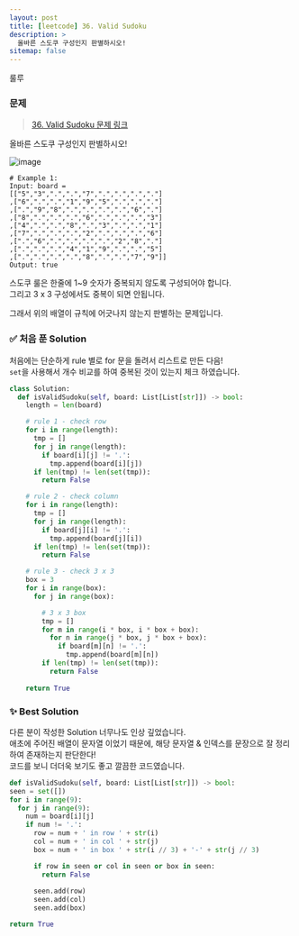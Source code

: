 ```yaml
---
layout: post
title: [leetcode] 36. Valid Sudoku
description: >
  올바른 스도쿠 구성인지 판별하시오!
sitemap: false
---
```


룰루

### 문제
> [36. Valid Sudoku 문제 링크](https://leetcode.com/problems/valid-sudoku/?envType=study-plan&id=data-structure-i)

올바른 스도쿠 구성인지 판별하시오!

![image](https://user-images.githubusercontent.com/93169519/231215857-9d6cb981-ee9b-49b0-9d4f-7242e6201167.png)

```text
# Example 1:
Input: board = 
[["5","3",".",".","7",".",".",".","."]
,["6",".",".","1","9","5",".",".","."]
,[".","9","8",".",".",".",".","6","."]
,["8",".",".",".","6",".",".",".","3"]
,["4",".",".","8",".","3",".",".","1"]
,["7",".",".",".","2",".",".",".","6"]
,[".","6",".",".",".",".","2","8","."]
,[".",".",".","4","1","9",".",".","5"]
,[".",".",".",".","8",".",".","7","9"]]
Output: true
```

스도쿠 룰은 한줄에 1~9 숫자가 중복되지 않도록 구성되어야 합니다.
<br>
그리고 3 x 3 구성에서도 중복이 되면 안됩니다.

그래서 위의 배열이 규칙에 어긋나지 않는지 판별하는 문제입니다.

### ✅ 처음 푼 Solution

처음에는 단순하게 rule 별로 for 문을 돌려서 리스트로 만든 다음!
<br>
`set`을 사용해서 개수 비교를 하여 중복된 것이 있는지 체크 하였습니다.

```python
class Solution:
  def isValidSudoku(self, board: List[List[str]]) -> bool:
    length = len(board)

    # rule 1 - check row
    for i in range(length):
      tmp = []
      for j in range(length):
        if board[i][j] != '.':
          tmp.append(board[i][j])
      if len(tmp) != len(set(tmp)):
        return False

    # rule 2 - check column
    for i in range(length):
      tmp = []
      for j in range(length):
        if board[j][i] != '.':
          tmp.append(board[j][i])
      if len(tmp) != len(set(tmp)):
        return False

    # rule 3 - check 3 x 3
    box = 3
    for i in range(box):
      for j in range(box):

        # 3 x 3 box
        tmp = []
        for m in range(i * box, i * box + box):
          for n in range(j * box, j * box + box):
            if board[m][n] != '.':
              tmp.append(board[m][n])
        if len(tmp) != len(set(tmp)):
          return False
        
    return True
```

### ✨ Best Solution

다른 분이 작성한 Solution 너무나도 인상 깊었습니다.
<br>
애초에 주어진 배열이 문자열 이었기 때문에, 해당 문자열 & 인덱스를 문장으로 잘 정리하여 존재하는지 판단한다!
<br>
코드를 보니 더더욱 보기도 좋고 깔끔한 코드였습니다.

```python
def isValidSudoku(self, board: List[List[str]]) -> bool:
seen = set([])
for i in range(9):
  for j in range(9):
    num = board[i][j]
    if num != '.':
      row = num + ' in row ' + str(i)
      col = num + ' in col ' + str(j)
      box = num + ' in box ' + str(i // 3) + '-' + str(j // 3)

      if row in seen or col in seen or box in seen:
        return False
      
      seen.add(row)
      seen.add(col)
      seen.add(box)

return True
```



